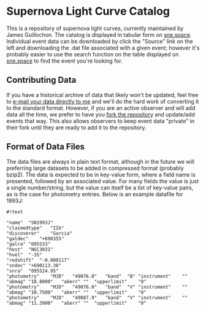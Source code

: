 # Supernova Light Curve Catalog #

This is a repository of supernova light curves, currently maintained by James Guillochon. The catalog is displayed in tabular form on [sne.space](https://sne.space). Individual event data can be downloaded by click the "Source" link on the left and downloading the .dat file associated with a given event; however it's probably easier to use the search function on the table displayed on [sne.space](https://sne.space) to find the event you're looking for.

## Contributing Data ##

If you have a historical archive of data that likely won't be updated, feel free to [e-mail your data directly to me](mailto:jguillochon@cfa.harvard.edu) and we'll do the hard work of converting it to the standard format. However, if you are an active observer and will add data all the time, we prefer to have you [fork the repository](https://bitbucket.org/Guillochon/sne/fork) and update/add events that way. This also allows observers to keep event data "private" in their fork until they are ready to add it to the repository.

## Format of Data Files ##

The data files are always in plain text format, although in the future we will preferring large datasets to be added in compressed format (probably bzip2). The data is expected to be in key-value form, where a field name is presented, followed by an associated value. For many fields the value is just a single number/string, but the value can itself be a list of key-value pairs, as is the case for photometry entries. Below is an example datafile for 1993J:


```
#!text

"name"	"SN1993J"
"claimedtype"	"IIb"
"discoverer"	"Garcia"
"galdec"	"+690355"
"galra"	"095533"
"host"	"NGC3031"
"hvel"	"-35"
"redshift"	"-0.000117"
"sndec"	"+690113.38"
"snra"	"095524.95"
"photometry"	"MJD"	"49076.0"	"band"	"B"	"instrument"	""	"abmag"	"10.8000"	"aberr"	""	"upperlimit"	"0"
"photometry"	"MJD"	"49076.0"	"band"	"V"	"instrument"	""	"abmag"	"10.7500"	"aberr"	""	"upperlimit"	"0"
"photometry"	"MJD"	"49087.9"	"band"	"V"	"instrument"	""	"abmag"	"11.3900"	"aberr"	""	"upperlimit"	"0"
```